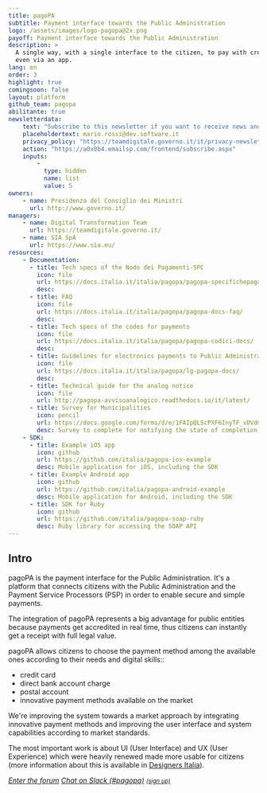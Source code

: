 ```yaml
---
title: pagoPA
subtitle: Payment interface towards the Public Administration
logo: /assets/images/logo-pagopa@2x.png
payoff: Payment interface towards the Public Administration
description: >
  A single way, with a single interface to the citizen, to pay with credit card, bank transfers or
  even via an app.
lang: en
order: 3
highlight: true
comingsoon: false
layout: platform
github_team: pagopa
abilitante: true
newsletterdata:
    text: "Subscribe to this newsletter if you want to receive news and updates about pagoPA."
    placeholdertext: mario.rossi@dev.software.it
    privacy_policy: "https://teamdigitale.governo.it/it/privacy-newsletter-pagoPA.htm"
    action: "https://a0x0b4.emailsp.com/frontend/subscribe.aspx"
    inputs:
        - 
          type: hidden
          name: list
          value: 5
owners:
    - name: Presidenza del Consiglio dei Ministri
      url: http://www.governo.it/
managers:
    - name: Digital Transformation Team
      url: https://teamdigitale.governo.it/
    - name: SIA SpA
      url: https://www.sia.eu/
resources:
    - Documentation:
      - title: Tech specs of the Nodo dei Pagamenti-SPC
        icon: file
        url: https://docs.italia.it/italia/pagopa/pagopa-specifichepagamenti-docs/
        desc: 
      - title: FAQ
        icon: file
        url: https://docs.italia.it/italia/pagopa/pagopa-docs-faq/
        desc: 
      - title: Tech specs of the codes for payments
        icon: file
        url: https://docs.italia.it/italia/pagopa/pagopa-codici-docs/
        desc: 
      - title: Guidelines for electronics payments to Public Administrations and managers of public services
        icon: file
        url: https://docs.italia.it/italia/pagopa/lg-pagopa-docs/
        desc: 
      - title: Technical guide for the analog notice
        icon: file
        url: http://pagopa-avvisoanalogico.readthedocs.io/it/latest/
      - title: Survey for Municipalities
        icon: pencil
        url: https://docs.google.com/forms/d/e/1FAIpQLScPXF6InyTF_vDVdGg_MphgWpVUf1DfViYKgG0ZBFe40TTgbQ/viewform
        desc: Survey to complete for notifying the state of completion about pagoPA and deployment roadmaps of the services
    - SDK:
      - title: Example iOS app
        icon: github
        url: https://github.com/italia/pagopa-ios-example
        desc: Mobile application for iOS, including the SDK
      - title: Example Android app
        icon: github
        url: https://github.com/italia/pagopa-android-example
        desc: Mobile application for Android, including the SDK
      - title: SDK for Ruby
        icon: github
        url: https://github.com/italia/pagopa-soap-ruby
        desc: Ruby library for accessing the SOAP API
---
```


## Intro

pagoPA is the payment interface for the Public Administration. It's a platform that connects citizens with the Public Administration and the Payment Service Processors (PSP) in order to enable secure and simple payments.

The integration of pagoPA represents a big advantage for public entities because payments get accredited in real time, thus citizens can instantly get a receipt with full legal value.

pagoPA allows citizens to choose the payment method among the available ones according to their needs and digital skills::

- credit card
- direct bank account charge
- postal account
- innovative payment methods available on the market

We're improving the system towards a market approach by integrating innovative payment methods and improving the user interface and system capabilities according to market standards.

The most important work is about UI (User Interface) and UX (User Experience) which were heavily renewed made more usable for citizens (more information about this is available in [Designers Italia](https://designers.italia.it/progetti/pagopa/)).

<a class="btn btn-primary" href="https://forum.italia.it/c/pagopa"><i class="it-horn" /> Enter the forum</a>
<a class="btn btn-primary" href="https://developersitalia.slack.com/messages/C8HC6FVE0"><i class="it-comment" /> Chat on Slack (#pagopa)</a> <a href="https://slack.developers.italia.it/"><small>(sign up)</small></a>
